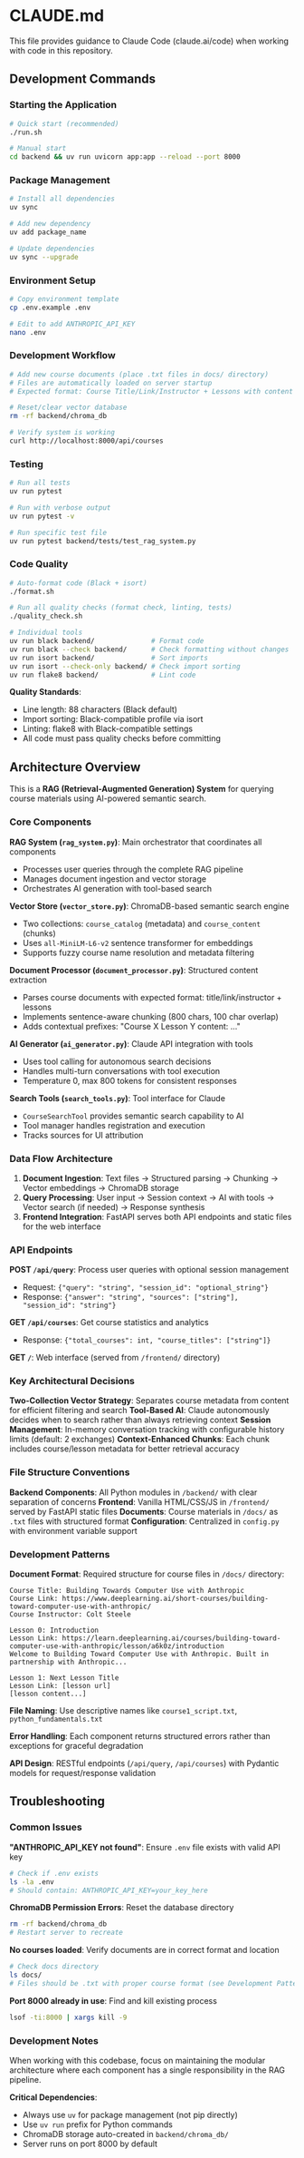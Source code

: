 # CLAUDE.md

This file provides guidance to Claude Code (claude.ai/code) when working with code in this repository.

## Development Commands

### Starting the Application
```bash
# Quick start (recommended)
./run.sh

# Manual start
cd backend && uv run uvicorn app:app --reload --port 8000
```

### Package Management
```bash
# Install all dependencies
uv sync

# Add new dependency
uv add package_name

# Update dependencies
uv sync --upgrade
```

### Environment Setup
```bash
# Copy environment template
cp .env.example .env

# Edit to add ANTHROPIC_API_KEY
nano .env
```

### Development Workflow

```bash
# Add new course documents (place .txt files in docs/ directory)
# Files are automatically loaded on server startup
# Expected format: Course Title/Link/Instructor + Lessons with content

# Reset/clear vector database
rm -rf backend/chroma_db

# Verify system is working
curl http://localhost:8000/api/courses
```

### Testing
```bash
# Run all tests
uv run pytest

# Run with verbose output
uv run pytest -v

# Run specific test file
uv run pytest backend/tests/test_rag_system.py
```

### Code Quality

```bash
# Auto-format code (Black + isort)
./format.sh

# Run all quality checks (format check, linting, tests)
./quality_check.sh

# Individual tools
uv run black backend/              # Format code
uv run black --check backend/      # Check formatting without changes
uv run isort backend/              # Sort imports
uv run isort --check-only backend/ # Check import sorting
uv run flake8 backend/             # Lint code
```

**Quality Standards**:
- Line length: 88 characters (Black default)
- Import sorting: Black-compatible profile via isort
- Linting: flake8 with Black-compatible settings
- All code must pass quality checks before committing

## Architecture Overview

This is a **RAG (Retrieval-Augmented Generation) System** for querying course materials using AI-powered semantic search.

### Core Components

**RAG System (`rag_system.py`)**: Main orchestrator that coordinates all components
- Processes user queries through the complete RAG pipeline
- Manages document ingestion and vector storage
- Orchestrates AI generation with tool-based search

**Vector Store (`vector_store.py`)**: ChromaDB-based semantic search engine
- Two collections: `course_catalog` (metadata) and `course_content` (chunks)
- Uses `all-MiniLM-L6-v2` sentence transformer for embeddings
- Supports fuzzy course name resolution and metadata filtering

**Document Processor (`document_processor.py`)**: Structured content extraction
- Parses course documents with expected format: title/link/instructor + lessons
- Implements sentence-aware chunking (800 chars, 100 char overlap)
- Adds contextual prefixes: "Course X Lesson Y content: ..."

**AI Generator (`ai_generator.py`)**: Claude API integration with tools
- Uses tool calling for autonomous search decisions
- Handles multi-turn conversations with tool execution
- Temperature 0, max 800 tokens for consistent responses

**Search Tools (`search_tools.py`)**: Tool interface for Claude
- `CourseSearchTool` provides semantic search capability to AI
- Tool manager handles registration and execution
- Tracks sources for UI attribution

### Data Flow Architecture

1. **Document Ingestion**: Text files → Structured parsing → Chunking → Vector embeddings → ChromaDB storage
2. **Query Processing**: User input → Session context → AI with tools → Vector search (if needed) → Response synthesis
3. **Frontend Integration**: FastAPI serves both API endpoints and static files for the web interface

### API Endpoints

**POST `/api/query`**: Process user queries with optional session management
- Request: `{"query": "string", "session_id": "optional_string"}`
- Response: `{"answer": "string", "sources": ["string"], "session_id": "string"}`

**GET `/api/courses`**: Get course statistics and analytics
- Response: `{"total_courses": int, "course_titles": ["string"]}`

**GET `/`**: Web interface (served from `/frontend/` directory)

### Key Architectural Decisions

**Two-Collection Vector Strategy**: Separates course metadata from content for efficient filtering and search
**Tool-Based AI**: Claude autonomously decides when to search rather than always retrieving context
**Session Management**: In-memory conversation tracking with configurable history limits (default: 2 exchanges)
**Context-Enhanced Chunks**: Each chunk includes course/lesson metadata for better retrieval accuracy

### File Structure Conventions

**Backend Components**: All Python modules in `/backend/` with clear separation of concerns
**Frontend**: Vanilla HTML/CSS/JS in `/frontend/` served by FastAPI static files
**Documents**: Course materials in `/docs/` as `.txt` files with structured format
**Configuration**: Centralized in `config.py` with environment variable support

### Development Patterns

**Document Format**: Required structure for course files in `/docs/` directory:
```
Course Title: Building Towards Computer Use with Anthropic
Course Link: https://www.deeplearning.ai/short-courses/building-toward-computer-use-with-anthropic/
Course Instructor: Colt Steele

Lesson 0: Introduction
Lesson Link: https://learn.deeplearning.ai/courses/building-toward-computer-use-with-anthropic/lesson/a6k0z/introduction
Welcome to Building Toward Computer Use with Anthropic. Built in partnership with Anthropic...

Lesson 1: Next Lesson Title
Lesson Link: [lesson url]
[lesson content...]
```

**File Naming**: Use descriptive names like `course1_script.txt`, `python_fundamentals.txt`

**Error Handling**: Each component returns structured errors rather than exceptions for graceful degradation

**API Design**: RESTful endpoints (`/api/query`, `/api/courses`) with Pydantic models for request/response validation

## Troubleshooting

### Common Issues

**"ANTHROPIC_API_KEY not found"**: Ensure `.env` file exists with valid API key
```bash
# Check if .env exists
ls -la .env
# Should contain: ANTHROPIC_API_KEY=your_key_here
```

**ChromaDB Permission Errors**: Reset the database directory
```bash
rm -rf backend/chroma_db
# Restart server to recreate
```

**No courses loaded**: Verify documents are in correct format and location
```bash
# Check docs directory
ls docs/
# Files should be .txt with proper course format (see Development Patterns below)
```

**Port 8000 already in use**: Find and kill existing process
```bash
lsof -ti:8000 | xargs kill -9
```

### Development Notes

When working with this codebase, focus on maintaining the modular architecture where each component has a single responsibility in the RAG pipeline.

**Critical Dependencies**:
- Always use `uv` for package management (not pip directly)
- Use `uv run` prefix for Python commands
- ChromaDB storage auto-created in `backend/chroma_db/`
- Server runs on port 8000 by default